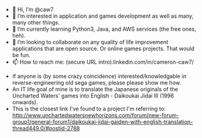 - 👋 Hi, I’m @caw7
- 👀 I’m interested in application and games development as well as many, many other things.
- 🌱 I’m currently learning Python3, Java, and AWS services (the free ones, heh).
- 💞️ I’m looking to collaborate on any quality of life improvement applications that are open source. Or online games projects. That would be fun.
- 📫 How to reach me: (secure URL intro).linkedin.com/in/cameron-caw7/

<!---
caw7/caw7 is a ✨ special ✨ repository because its `README.md` (this file) appears on your GitHub profile.
You can click the Preview link to take a look at your changes.
--->

- If anyone is (by some crazy coincidence) interested/knowledgable in reverse-engineering old sega games, please please show me how.
- An IT life goal of mine is to translate the Japanese originals of the Uncharted Waters' games into English - Daikoukai Jidai III (1996 onwards).
- This is the closest link I've found to a project I'm referring to: http://www.unchartedwatersnewhorizons.com/forum/new-forum-group1/general-forum1/daikoukai-jidai-gaiden-with-english-translation-thread449.0/#postid-2788
  
